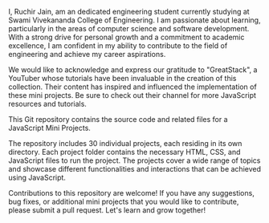 I, Ruchir Jain, am an dedicated engineering student currently studying at Swami Vivekananda College of Engineering. I am passionate about learning, particularly in the areas of computer science and software development. With a strong drive for personal growth and a commitment to academic excellence, I am confident in my ability to contribute to the field of engineering and achieve my career aspirations.

We would like to acknowledge and express our gratitude to "GreatStack", a YouTuber whose tutorials have been invaluable in the creation of this collection. Their content has inspired and influenced the implementation of these mini projects. Be sure to check out their channel for more JavaScript resources and tutorials.

This Git repository contains the source code and related files for a JavaScript Mini Projects. 

The repository includes 30 individual projects, each residing in its own directory. Each project folder contains the necessary HTML, CSS, and JavaScript files to run the project. The projects cover a wide range of topics and showcase different functionalities and interactions that can be achieved using JavaScript.

Contributions to this repository are welcome! If you have any suggestions, bug fixes, or additional mini projects that you would like to contribute, please submit a pull request. Let's learn and grow together!
